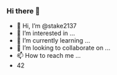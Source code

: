 ### Hi there 👋
- 👋 Hi, I’m @stake2137
- 👀 I’m interested in ...
- 🌱 I’m currently learning ...
- 💞️ I’m looking to collaborate on ...
- 📫 How to reach me ...
- 42
<!--
**Themanhdh/themanhdh** is a ✨ _special_ ✨ repository because its `README.md` (this file) appears on your GitHub profile.


